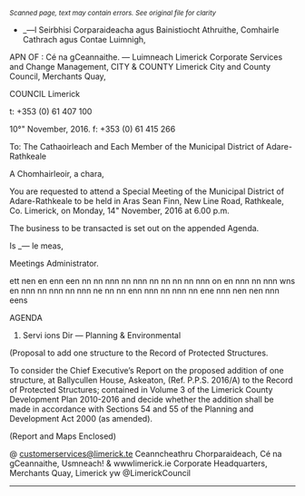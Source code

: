 *<small>Scanned page, text may contain errors. See original file for clarity</small>*  
- _—l Seirbhisi Corparaideacha agus Bainistiocht Athruithe,
Comhairle Cathrach agus Contae Luimnigh,

APN OF : Cé na gCeannaithe.
— Luimneach
Limerick Corporate Services and Change Management,
CITY & COUNTY Limerick City and County Council,
Merchants Quay,

COUNCIL Limerick

t: +353 (0) 61 407 100

10°" November, 2016. f: +353 (0) 61 415 266

To: The Cathaoirleach and Each Member of the Municipal District of Adare-Rathkeale

A Chomhairleoir, a chara,

You are requested to attend a Special Meeting of the Municipal District of Adare-Rathkeale to be held in
Aras Sean Finn, New Line Road, Rathkeale, Co. Limerick, on Monday, 14" November, 2016 at 6.00 p.m.

The business to be transacted is set out on the appended Agenda.

Is _— le meas,

Meetings Administrator.

ett nen en enn een nn nn nnn nn nnn nn nn nn nn nnn on en nnn nn nnn wns en nnn nn nnn nn nnn ne nn nn enn nnn nn nnn nn ene nnn nen nen nnn eens

AGENDA

1. Servi ions Dir — Planning & Environmental

(Proposal to add one structure to the Record of Protected Structures.

To consider the Chief Executive’s Report on the proposed addition of one structure, at
Ballycullen House, Askeaton, (Ref. P.P.S. 2016/A) to the Record of Protected Structures;
contained in Volume 3 of the Limerick County Development Plan 2010-2016 and decide whether
the addition shall be made in accordance with Sections 54 and 55 of the Planning and
Development Act 2000 (as amended).

(Report and Maps Enclosed)

@ customerservices@limerick.te
Ceanncheathru Chorparaideach, Cé na gCeannaithe, Usmneach! & wwwlimerick.ie
Corporate Headquarters, Merchants Quay, Limerick yw @LimerickCouncil

---
